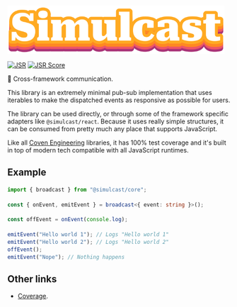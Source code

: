 <img alt="Simulcast Core logo" src="https://raw.githubusercontent.com/covenengineering/libraries/main/@simulcast/core/logo.svg" height="108" />

[![JSR](https://jsr.io/badges/@simulcast/core)](https://simulcast.coven.to/core)
[![JSR Score](https://jsr.io/badges/@simulcast/core/score)](https://simulcast.coven.to/core/score)

📡 Cross-framework communication.

This library is an extremely minimal pub-sub implementation that uses iterables
to make the dispatched events as responsive as possible for users.

The library can be used directly, or through some of the framework specific
adapters like `@simulcast/react`. Because it uses really simple structures, it
can be consumed from pretty much any place that supports JavaScript.

Like all [Coven Engineering](https://coven.engineering) libraries, it has 100%
test coverage and it's built in top of modern tech compatible with all
JavaScript runtimes.

## Example

```typescript
import { broadcast } from "@simulcast/core";

const { onEvent, emitEvent } = broadcast<{ event: string }>();

const offEvent = onEvent(console.log);

emitEvent("Hello world 1"); // Logs "Hello world 1"
emitEvent("Hello world 2"); // Logs "Hello world 2"
offEvent();
emitEvent("Nope"); // Nothing happens
```

## Other links

- [Coverage](https://coveralls.io/github/covenengineering/libraries).
